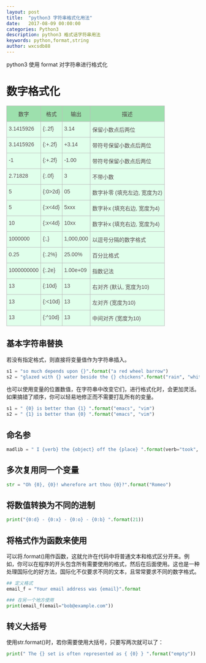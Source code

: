 ```yaml
---
layout: post
title:  "python3 字符串格式化用法"
date:   2017-08-09 00:00:00
categories: Python3
description: python3 格式话字符串用法
keywords: python,format,string
author: wxcsdb88
---
```


python3 使用 format 对字符串进行格式化

# 数字格式化

<style type="text/css">
.tg  {border-collapse:collapse;border-spacing:0;border-color:#bbb;}
.tg td{font-family:Arial, sans-serif;font-size:14px;padding:10px 5px;border-style:solid;border-width:1px;overflow:hidden;word-break:normal;border-color:#bbb;color:#594F4F;background-color:#E0FFEB;}
.tg th{font-family:Arial, sans-serif;font-size:14px;font-weight:normal;padding:10px 5px;border-style:solid;border-width:1px;overflow:hidden;word-break:normal;border-color:#bbb;color:#493F3F;background-color:#9DE0AD;}
.tg .tg-yw4l{vertical-align:top}
</style>
<table class="tg">
  <tr>
    <th class="tg-yw4l">数字</th>
    <th class="tg-yw4l">格式</th>
    <th class="tg-yw4l">输出</th>
    <th class="tg-yw4l">描述</th>
  </tr>
  <tr>
    <td class="tg-yw4l">3.1415926</td>
    <td class="tg-yw4l">{:.2f}</td>
    <td class="tg-yw4l">3.14</td>
    <td class="tg-yw4l">保留小数点后两位</td>
  </tr>
  <tr>
    <td class="tg-yw4l">3.1415926</td>
    <td class="tg-yw4l">{:+.2f}</td>
    <td class="tg-yw4l">+3.14</td>
    <td class="tg-yw4l">带符号保留小数点后两位</td>
  </tr>
  <tr>
    <td class="tg-yw4l">-1</td>
    <td class="tg-yw4l">{:+.2f}</td>
    <td class="tg-yw4l">-1.00</td>
    <td class="tg-yw4l">带符号保留小数点后两位</td>
  </tr>
  <tr>
    <td class="tg-yw4l">2.71828</td>
    <td class="tg-yw4l">{:.0f}</td>
    <td class="tg-yw4l">3</td>
    <td class="tg-yw4l">不带小数</td>
  </tr>
  <tr>
    <td class="tg-yw4l">5</td>
    <td class="tg-yw4l">{:0&gt;2d}</td>
    <td class="tg-yw4l">05</td>
    <td class="tg-yw4l">数字补零 (填充左边, 宽度为2)</td>
  </tr>
  <tr>
    <td class="tg-yw4l">5</td>
    <td class="tg-yw4l">{:x&lt;4d}</td>
    <td class="tg-yw4l">5xxx</td>
    <td class="tg-yw4l">数字补x (填充右边, 宽度为4)</td>
  </tr>
  <tr>
    <td class="tg-yw4l">10</td>
    <td class="tg-yw4l">{:x&lt;4d}</td>
    <td class="tg-yw4l">10xx</td>
    <td class="tg-yw4l">数字补x (填充右边, 宽度为4)</td>
  </tr>
  <tr>
    <td class="tg-yw4l">1000000</td>
    <td class="tg-yw4l">{:,}</td>
    <td class="tg-yw4l">1,000,000</td>
    <td class="tg-yw4l">以逗号分隔的数字格式</td>
  </tr>
  <tr>
    <td class="tg-yw4l">0.25</td>
    <td class="tg-yw4l">{:.2%}</td>
    <td class="tg-yw4l">25.00%</td>
    <td class="tg-yw4l">百分比格式</td>
  </tr>
  <tr>
    <td class="tg-yw4l">1000000000</td>
    <td class="tg-yw4l">{:.2e}</td>
    <td class="tg-yw4l">1.00e+09</td>
    <td class="tg-yw4l">指数记法</td>
  </tr>
  <tr>
    <td class="tg-yw4l">13</td>
    <td class="tg-yw4l">{:10d}</td>
    <td class="tg-yw4l">        13</td>
    <td class="tg-yw4l">右对齐 (默认, 宽度为10)</td>
  </tr>
  <tr>
    <td class="tg-yw4l">13</td>
    <td class="tg-yw4l">{:&lt;10d}</td>
    <td class="tg-yw4l">13</td>
    <td class="tg-yw4l">左对齐 (宽度为10)</td>
  </tr>
  <tr>
    <td class="tg-yw4l">13</td>
    <td class="tg-yw4l">{:^10d}</td>
    <td class="tg-yw4l">    13</td>
    <td class="tg-yw4l">中间对齐 (宽度为10)</td>
  </tr>
</table>

## 基本字符串替换

若没有指定格式，则直接将变量值作为字符串插入。

```python
s1 = "so much depends upon {}".format("a red wheel barrow")
s2 = "glazed with {} water beside the {} chickens".format("rain", "white")
```

也可以使用变量的位置数值，在字符串中改变它们，进行格式化时，会更加灵活。如果搞错了顺序，你可以轻易地修正而不需要打乱所有的变量。

```python
s1 = " {0} is better than {1} ".format("emacs", "vim")
s2 = " {1} is better than {0} ".format("emacs", "vim")
```

## 命名参

```python
madlib = " I {verb} the {object} off the {place} ".format(verb="took", object="cheese", place="table")
```

## 多次复用同一个变量

```python
str = "Oh {0}, {0}! wherefore art thou {0}?".format("Romeo")
```

## 将数值转换为不同的进制

```python
print("{0:d} - {0:x} - {0:o} - {0:b} ".format(21))
```

## 将格式作为函数来使用

可以将.format()用作函数，这就允许在代码中将普通文本和格式区分开来。例如，你可以在程序的开头包含所有需要使用的格式，然后在后面使用。这也是一种处理国际化的好方法，国际化不仅要求不同的文本，且常常要求不同的数字格式。

```python
## 定义格式
email_f = "Your email address was {email}".format

### 在另一个地方使用
print(email_f(email="bob@example.com"))
```

## 转义大括号

使用str.format()时，若你需要使用大括号，只要写两次就可以了：

```python
print(" The {} set is often represented as { {0} } ".format("empty"))
```
